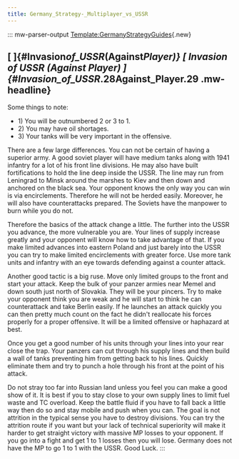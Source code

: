 ```yaml
---
title: Germany_Strategy-_Multiplayer_vs_USSR
---
```


::: mw-parser-output
[Template:GermanyStrategyGuides](/wiki/index.php?title=Template:GermanyStrategyGuides&action=edit&redlink=1 "Template:GermanyStrategyGuides (page does not exist)"){.new}

## [ ]{#Invasion*of_USSR*(Against*Player)} [ Invasion of USSR (Against Player) ]{#Invasion_of_USSR*.28Against_Player.29 .mw-headline}

Some things to note:

- 1\) You will be outnumbered 2 or 3 to 1.
- 2\) You may have oil shortages.
- 3\) Your tanks will be very important in the offensive.

There are a few large differences. You can not be certain of having a
superior army. A good soviet player will have medium tanks along with
1941 infantry for a lot of his front line divisions. He may also have
built fortifications to hold the line deep inside the USSR. The line may
run from Leningrad to Minsk around the marshes to Kiev and then down and
anchored on the black sea. Your opponent knows the only way you can win
is via encirclements. Therefore he will not be herded easily. Moreover,
he will also have counterattacks prepared. The Soviets have the manpower
to burn while you do not.

Therefore the basics of the attack change a little. The further into the
USSR you advance, the more vulnerable you are. Your lines of supply
increase greatly and your opponent will know how to take advantage of
that. If you make limited advances into eastern Poland and just barely
into the USSR you can try to make limited encirclements with greater
force. Use more tank units and infantry with an eye towards defending
against a counter attack.

Another good tactic is a big ruse. Move only limited groups to the front
and start your attack. Keep the bulk of your panzer armies near Memel
and down south just north of Slovakia. They will be your pincers. Try to
make your opponent think you are weak and he will start to think he can
counterattack and take Berlin easily. If he launches an attack quickly
you can then pretty much count on the fact he didn\'t reallocate his
forces properly for a proper offensive. It will be a limited offensive
or haphazard at best.

Once you get a good number of his units through your lines into your
rear close the trap. Your panzers can cut through his supply lines and
then build a wall of tanks preventing him from getting back to his
lines. Quickly eliminate them and try to punch a hole through his front
at the point of his attack.

Do not stray too far into Russian land unless you feel you can make a
good show of it. It is best if you to stay close to your own supply
lines to limit fuel waste and TC overload. Keep the battle fluid if you
have to fall back a little way then do so and stay mobile and push when
you can. The goal is not attrition in the typical sense you have to
destroy divisions. You can try the attrition route if you want but your
lack of technical superiority will make it harder to get straight
victory with massive MP losses to your opponent. If you go into a fight
and get 1 to 1 losses then you will lose. Germany does not have the MP
to go 1 to 1 with the USSR. Good Luck.
:::
